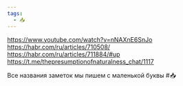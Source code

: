 ```yaml
---
tags:
  - 📥
---
```


https://www.youtube.com/watch?v=nNAXnE6SnJo
https://habr.com/ru/articles/710508/
https://habr.com/ru/articles/711884/#up
https://t.me/thepresumptionofnaturalness_chat/1117

Все названия заметок мы пишем с маленькой буквы
#📥 